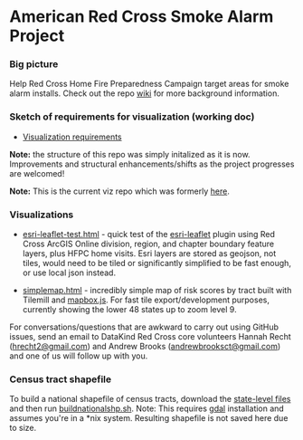# American Red Cross Smoke Alarm Project

### Big picture
Help Red Cross Home Fire Preparedness Campaign target areas for smoke alarm installs.  Check out the repo [wiki](https://github.com/home-fire-risk/smoke_alarm_map/wiki) for more background information.

### Sketch of requirements for visualization (working doc)
* [Visualization requirements](https://docs.google.com/document/d/1K8WiLrH4ex72GTG7o_q8MVZE2zGCPyv8voxk1IVYZ2U)

**Note:** the structure of this repo was simply initalized as it is now.  Improvements and structural enhancements/shifts as the project progresses are welcomed!

**Note:** This is the current viz repo which was formerly [here](https://github.com/brooksandrew/arc_smoke_alarm).

[model scoping working doc]: https://docs.google.com/document/d/1oJN-QwLVqFHOvrRNtW2KEAkNZ-PuFiqTwa8y3iXx1Sg/edit

### Visualizations
* [esri-leaflet-test.html](esri-leaflet-test.html) - quick test of the [esri-leaflet](https://github.com/Esri/esri-leaflet) plugin using Red Cross ArcGIS Online division, region, and chapter boundary feature layers, plus HFPC home visits. Esri layers are stored as geojson, not tiles, would need to be tiled or significantly simplified to be fast enough, or use local json instead.

* [simplemap.html](simplemap.html) - incredibly simple map of risk scores by tract built with Tilemill and [mapbox.js](https://www.mapbox.com/mapbox.js/api/v2.2.3/). For fast tile export/development purposes, currently showing the lower 48 states up to zoom level 9.

For conversations/questions that are awkward to carry out using GitHub issues, send an email to DataKind Red Cross core volunteers Hannah Recht (hrecht2@gmail.com) and Andrew Brooks (andrewbrooksct@gmail.com) and one of us will follow up with you.

### Census tract shapefile
To build a national shapefile of census tracts, download the [state-level files](ftp://ftp2.census.gov/geo/tiger/TIGER2013/TRACT/ ) and then run [buildnationalshp.sh](censustracts/buildnationalshp.sh). Note: This requires [gdal](http://www.gdal.org/index.html) installation and assumes you're in a *nix system. Resulting shapefile is not saved here due to size.
